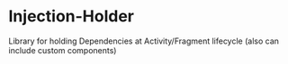 # Injection-Holder
Library for holding Dependencies at Activity/Fragment lifecycle (also can include custom components)
